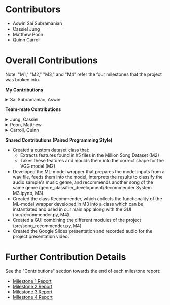 # Contributors

- Aswin Sai Subramanian
- Cassiel Jung 
- Matthew Poon 
- Quinn Carroll

# Overall Contributions

Note: "M1," "M2," "M3," and "M4" refer the four milestones that the project was broken into.

**My Contributions**
<details><summary>Sai Subramanian, Aswin</summary>
<ul>    
<li> Helped improve the accuracy of our genre classifier from 40% to 60%:</li>
    <ul>
    <li> Experimented with model training parameters such as number of genres, number of samples per genre to find trends in training results. This helped make decisions about how to improve the genre classifier’s accuracy (M3/M4).</li>
    <li> Merged additional spectrograms collected by team members into full dataset (M4).</li>
    <li> Performed tests to determine an effective batch-size to speed up training time (M2).</li>
    </ul>    
<li>Layed the foundation for our genre classifier's training and testing datasets:</li>
    <ul>
    <li> Developed spectrogram extraction process (M3).</li>
    <li> Developed process to download audio samples from YouTube, and store spectrograms generated from them into our dataset (M3).</li>    
    </ul>
<li> Debugged GUI functions with Matthew (M4).</li> 
<li> Made project demo video (demos/project_demo.mp4, M4).</li>
<li> Collected .h5 files for Rock and Jazz from the Million Song Dataset (M1).</li>
</ul>
</details>

<!-- - Sai Subramanian, Aswin
    - Helped improve the accuracy of our genre classifier from 40% to 60%: 
        - Experimented with model training parameters such as number of genres, number of samples per genre to find trends in training results. This helped make decisions about how to improve the genre classifier’s accuracy (M3/M4).
        - Merged additional spectrograms collected by team members into full dataset (M4).
        - Performed tests to determine an effective batch-size to speed up training time (M2). 
    - Layed the foundation for our genre classifier's training and testing datasets:
        - Developed spectrogram extraction process (M3).
        - Developed process to download audio samples from YouTube, and store spectrograms generated from them into our dataset (M3).
    - Debugged GUI functions with Matthew (M4). 
    - Made project demo video (demos/project_demo.mp4, M4).
    - Collected .h5 files for Rock and Jazz from the Million Song Dataset (M1).
     -->

**Team-mate Contributions**
<!-- - Jung, Cassiel
    - Collected .h5 file of Folk and Blues from the Million Song Dataset (M1)
    - Tested the model by differing the step size while keeping the other values constant to get the best accuracy (M2)
    - Wrote dataset class that matches spectrograms and genre with Quinn (M3)
    - Collected spectrograms to increase number of samples used for training model(M4)
    - Folk, Blues, Latin and Country
    - Made last GUI feedback to check if everything works fine (M4)

- Poon, Matthew
    - Created a script to extract and filter h5 song samples from the Million Song Dataset (M1)
    - Collected h5 files for Metal, Reggae, Classical, Latin, and Electronic music.(Metal, Reggae, and Classical discarded due to lack of samples) (M1) 
    - Created the structure used for storing the dataset (individual genre folders)(M2)
    - Performed tests to determine the best learning rate for our model (M2)
    - Created a script to extract information and save dictionaries for URL:Genre,TrackID:Genre, and Song:Genre (M3)
    - Debugged GUI functions with Aswin (M4)
    - Collected spectrograms for additional samples for following genres: Rap, Latin, Jazz, Electronic (M4)
    - Recorded and edited the project presentation video for final submission

- Carroll, Quinn
    - Collected h5 files of Rap and Country songs from the Million Song Dataset (M1)
    - Performed testing on the model to find the best values for gamma and momentum(M2)
    - Created class genreClassificationDatasetSpectrogram in paired programmingsession with Cassiel (M3)
    - Collected spectrograms from youtube audio to increase number of samples in Blues subset (M4)
    - Created data flow diagram of our genreClassifier process (M4)
    - Created outline for video presentation (M4) -->

<details>
<summary>Jung, Cassiel</summary>
<ul>
<li> Collected .h5 file of Folk and Blues from the Million Song Dataset (M1)</li>
<li> Tested the model by differing the step size while keeping the other values constant to get the best accuracy (M2)</li>
<li> Wrote dataset class that matches spectrograms and genre with Quinn (M3)</li>
<li> Collected spectrograms to increase number of samples used for training model(M4)</li>
<li> Folk, Blues, Latin and Country</li>
<li> Made last GUI feedback to check if everything works fine (M4)</li>
</ul>
</details> 

<details>
<summary>Poon, Matthew</summary>
<ul>
<li> Created a script to extract and filter h5 song samples from the Million Song Dataset (M1)</li>
<li> Collected h5 files for Metal, Reggae, Classical, Latin, and Electronic music.(Metal, Reggae, and Classical discarded due to lack of samples) (M1)</li> 
<li> Created the structure used for storing the dataset (individual genre folders)(M2)</li>
<li> Performed tests to determine the best learning rate for our model (M2)</li>
<li> Created a script to extract information and save dictionaries for URL:Genre,TrackID:Genre, and Song:Genre (M3)</li>
<li> Debugged GUI functions with Aswin (M4)</li>
<li> Collected spectrograms for additional samples for following genres: Rap, Latin, Jazz, Electronic (M4)</li>
<li> Recorded and edited the project presentation video for final submission</li>
</ul>
</details>

<details>
<summary>Carroll, Quinn</summary>
<ul>
<li> Collected h5 files of Rap and Country songs from the Million Song Dataset (M1)</li>
<li> Performed testing on the model to find the best values for gamma and momentum(M2)</li>
<li> Created class genreClassificationDatasetSpectrogram in paired programmingsession with Cassiel (M3)</li>
<li> Collected spectrograms from youtube audio to increase number of samples inBlues subset (M4)</li>
<li> Created data flow diagram of our genreClassifier process (M4)</li>
<li> Created outline for video presentation (M4)</li>
</ul>
</details>
 
**Shared Contributions (Paired Programming Style)**
- Created a custom dataset class that:
    - Extracts features found in h5 files in the Million Song Dataset (M2)
    - Takes these features and moulds them into the correct shape for the VGG model (M2)
- Developed the ML-model wrapper that prepares the model inputs from a wav file, feeds them into the model, interprets the results to classify the audio sample's music genre, and recommends another song of the same genre (genre_classifier_development/Recommender System M3.ipynb, M3).
- Created the class Recommender, which collects the functionality of the ML-model wrapper developed in M3 into a class which can be instantiated and used in our main app along with the GUI (src/recommender.py, M4).
- Created a GUI combining the different modules of the project (src/song_recommender.py, M4)
- Created the Google Slides presentation and recorded audio for the project presentation video. 

# Further Contribution Details
See the "Contributions" section towards the end of each milestone report:
- [Milestone 1 Report](https://github.com/Aswin-SaiSubramanian/Music-Recommender/blob/main/reports/M1/Team%20Dilphosaurus%20-%20Milestone%201%20Report.pdf)
- [Milestone 2 Report](https://github.com/Aswin-SaiSubramanian/Music-Recommender/blob/main/reports/M2/Team%20Dilphosaurus%20-%20Milestone%202%20Report.pdf)
- [Milestone 3 Report](https://github.com/Aswin-SaiSubramanian/Music-Recommender/blob/main/reports/M3/Team%20Dilphosaurus%20-%20Milestone%203%20Report.pdf)
- [Milestone 4 Report](https://github.com/Aswin-SaiSubramanian/Music-Recommender/blob/main/reports/M4/Team%20Dilphosaurus%20-%20Milestone%204%20Report.pdf)
  
